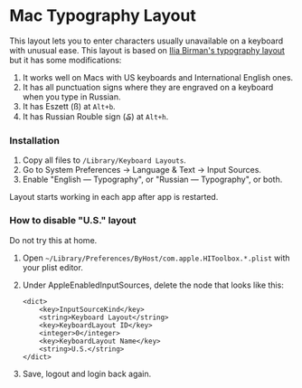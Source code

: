# Mac Typography Layout
This layout lets you to enter characters usually unavailable on a keyboard with unusual ease.
This layout is based on [Ilia Birman's typography layout](http://ilyabirman.ru/projects/typography-layout/) but it has some modifications:

1. It works well on Macs with US keyboards and International English ones.
2. It has all punctuation signs where they are engraved on a keyboard when you type in Russian.
3. It has Eszett (ß) at ``Alt+b``.
4. It has Russian Rouble sign (₷) at ``Alt+h``.


### Installation
1. Copy all files to ``/Library/Keyboard Layouts``.
2. Go to System Preferences → Language & Text → Input Sources.
3. Enable "English — Typography", or "Russian — Typography", or both.

Layout starts working in each app after app is restarted.


### How to disable "U.S." layout
Do not try this at home.

1. Open ``~/Library/Preferences/ByHost/com.apple.HIToolbox.*.plist`` with your plist editor.
2. Under AppleEnabledInputSources, delete the node that looks like this:

	```
	<dict>
		<key>InputSourceKind</key>
		<string>Keyboard Layout</string>
		<key>KeyboardLayout ID</key>
		<integer>0</integer>
		<key>KeyboardLayout Name</key>
		<string>U.S.</string>
	</dict>
	```
	
3. Save, logout and login back again.
